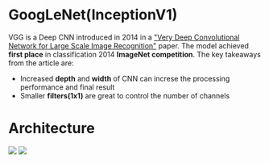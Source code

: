 # GoogLeNet(InceptionV1)

VGG is a Deep CNN introduced in 2014 in a  ["Very Deep Convolutional Network for Large Scale Image Recognition"](https://arxiv.org/abs/1409.1556) paper. The model achieved __first place__ in classification 2014 __ImageNet competition__. The key takeaways from the article are:
- Increased __depth__ and __width__ of CNN can increse the processing performance and final result 
- Smaller __filters(1x1)__ are great to control the number of channels

# Architecture

![](https://github.com/maciejbalawejder/DeepLearning-collection/blob/main/ConvNets/GoogLeNet/architecture%20table.png)
![](https://github.com/maciejbalawejder/DeepLearning-collection/blob/main/ConvNets/GoogLeNet/architecture%20graph.png)



